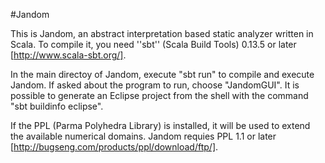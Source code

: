 #Jandom

This is Jandom, an abstract interpretation based static analyzer written
in Scala. To compile it, you need ''sbt'' (Scala Build Tools) 0.13.5 or 
later [http://www.scala-sbt.org/].

In the main directoy of Jandom, execute "sbt run" to compile and execute
Jandom. If asked about the program to run, choose "JandomGUI". It is 
possible to generate an Eclipse project from the shell with the command 
"sbt buildinfo eclipse".

If the PPL (Parma Polyhedra Library) is installed, it will be used to
extend the available numerical domains. Jandom requies PPL 1.1 or
later [http://bugseng.com/products/ppl/download/ftp/].

